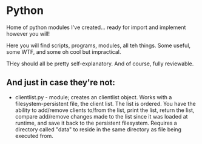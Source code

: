 # Python
Home of python modules I've created... ready for import and implement however you will!

Here you will find scripts, programs, modules, all teh things.  Some useful, some WTF, and some oh cool but impractical.

THey should all be pretty self-explanatory.  And of course, fully reviewable.

## And just in case they're not:

* clientlist.py - module; creates an clientlist object.  Works with a filesystem-persistent file, the client list.  The list is ordered.  You have the ability to add/remove clients to/from the list, print the list, return the list, compare add/remove changes made to the list since it was loaded at runtime, and save it back to the persistent filesystem.   Requires a directory called "data" to reside in the same directory as file being executed from.
